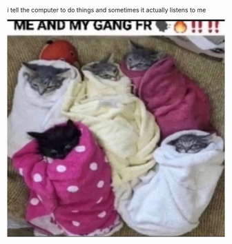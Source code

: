 i tell the computer to do things and sometimes it actually listens to me
<!--START_SECTION:update_image-->
<img src=https://raw.githubusercontent.com/sneakykestrel/sneakykestrel/main/.github/images/me-and-my-gang.png height="" width="" align=left alt=kitty />
<!--END_SECTION:update_image-->

